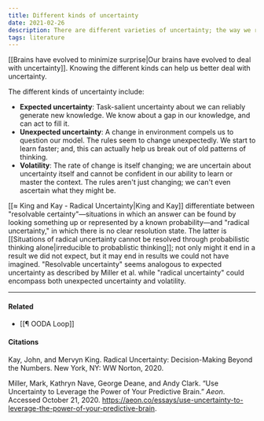 ```yaml
---
title: Different kinds of uncertainty
date: 2021-02-26
description: There are different varieties of uncertainty; the way we resolve uncertainty depends on the kind of uncertainty we experience. 
tags: literature
---
```


[[Brains have evolved to minimize surprise|Our brains have evolved to deal with uncertainty]]. Knowing the different kinds can help us better deal with uncertainty. 

The different kinds of uncertainty include: 
- **Expected uncertainty**: Task-salient uncertainty about we can reliably generate new knowledge. We know about a gap in our knowledge, and can act to fill it.
- **Unexpected uncertainty**: A change in environment compels us to question our model. The rules seem to change unexpectedly. We start to learn faster; and, this can actually help us break out of old patterns of thinking.
- **Volatility**: The rate of change is itself changing; we are uncertain about uncertainty itself and cannot be confident in our ability to learn or master the context. The rules aren't just changing; we can't even ascertain what they might be. 

[[≈ King and Kay - Radical Uncertainty|King and Kay]] differentiate between "resolvable certainty"—situations in which an answer can be found by looking something up or represented by a known probability—and "radical uncertainty," in which there is no clear resolution state. The latter is [[Situations of radical uncertainty cannot be resolved through probabilistic thinking alone|irreducible to probablistic thinking]]; not only might it end in a result we did not expect, but it may end in results we could not have imagined. "Resolvable uncertainty" seems analogous to expected uncertainty as described by Miller et al. while "radical uncertainty" could encompass both unexpected uncertainty and volatility. 

---
#### Related
- [[¶ OODA Loop]]

#### Citations
Kay, John, and Mervyn King. Radical Uncertainty: Decision-Making Beyond the Numbers. New York, NY: WW Norton, 2020.

Miller, Mark, Kathryn Nave, George Deane, and Andy Clark. “Use Uncertainty to Leverage the Power of Your Predictive Brain.” *Aeon*. Accessed October 21, 2020. https://aeon.co/essays/use-uncertainty-to-leverage-the-power-of-your-predictive-brain.

